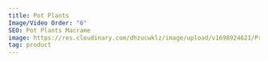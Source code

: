 ```yaml
---
title: Pot Plants
Image/Video Order: "6"
SEO: Pot Plants Macrame
image: https://res.cloudinary.com/dhzucwklz/image/upload/v1698924621/Products/_SBS0088_bhghyn.jpg
tag: product
---
```

